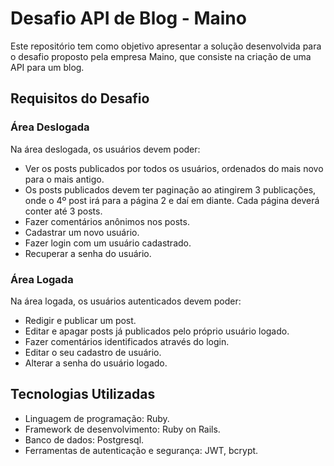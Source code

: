 # Desafio API de Blog - Maino

Este repositório tem como objetivo apresentar a solução desenvolvida para o desafio proposto pela empresa Maino, que consiste na criação de uma API para um blog.

## Requisitos do Desafio

### Área Deslogada

Na área deslogada, os usuários devem poder:

- Ver os posts publicados por todos os usuários, ordenados do mais novo para o mais antigo.
- Os posts publicados devem ter paginação ao atingirem 3 publicações, onde o 4º post irá para a página 2 e daí em diante. Cada página deverá conter até 3 posts.
- Fazer comentários anônimos nos posts.
- Cadastrar um novo usuário.
- Fazer login com um usuário cadastrado.
- Recuperar a senha do usuário.

### Área Logada

Na área logada, os usuários autenticados devem poder:

- Redigir e publicar um post.
- Editar e apagar posts já publicados pelo próprio usuário logado.
- Fazer comentários identificados através do login.
- Editar o seu cadastro de usuário.
- Alterar a senha do usuário logado.

## Tecnologias Utilizadas

- Linguagem de programação: Ruby.
- Framework de desenvolvimento: Ruby on Rails.
- Banco de dados: Postgresql.
- Ferramentas de autenticação e segurança: JWT, bcrypt.


